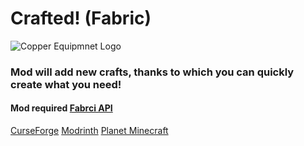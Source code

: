 # Crafted! (Fabric)
![Copper Equipmnet Logo](https://i.imgur.com/u8Z7R1P.png)
### Mod will add new crafts, thanks to which you can quickly create what you need!
#### Mod required [Fabrci API](https://www.curseforge.com/minecraft/mc-mods/fabric-api)

[CurseForge](https://www.curseforge.com/minecraft/mc-mods/crafted) [Modrinth](https://modrinth.com/mod/crafted) [Planet Minecraft](https://www.planetminecraft.com/mod/crafted/)

